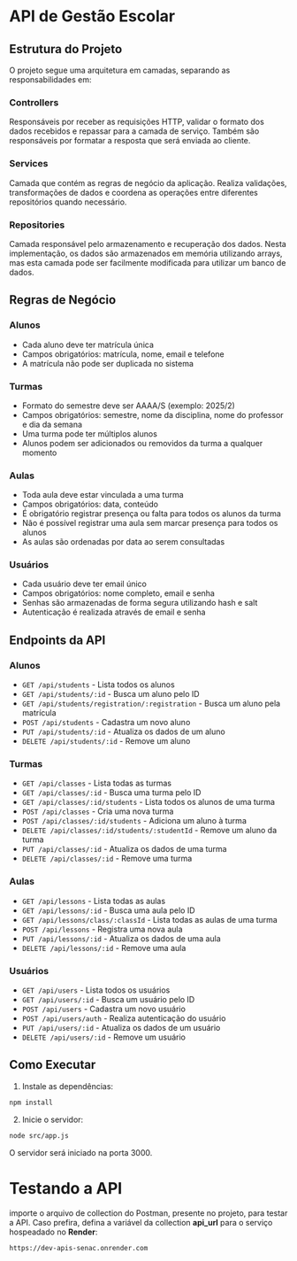 # API de Gestão Escolar

## Estrutura do Projeto

O projeto segue uma arquitetura em camadas, separando as responsabilidades em:

### Controllers

Responsáveis por receber as requisições HTTP, validar o formato dos dados recebidos e repassar para a camada de serviço. Também são responsáveis por formatar a resposta que será enviada ao cliente.

### Services

Camada que contém as regras de negócio da aplicação. Realiza validações, transformações de dados e coordena as operações entre diferentes repositórios quando necessário.

### Repositories

Camada responsável pelo armazenamento e recuperação dos dados. Nesta implementação, os dados são armazenados em memória utilizando arrays, mas esta camada pode ser facilmente modificada para utilizar um banco de dados.

## Regras de Negócio

### Alunos

- Cada aluno deve ter matrícula única
- Campos obrigatórios: matrícula, nome, email e telefone
- A matrícula não pode ser duplicada no sistema

### Turmas

- Formato do semestre deve ser AAAA/S (exemplo: 2025/2)
- Campos obrigatórios: semestre, nome da disciplina, nome do professor e dia da semana
- Uma turma pode ter múltiplos alunos
- Alunos podem ser adicionados ou removidos da turma a qualquer momento

### Aulas

- Toda aula deve estar vinculada a uma turma
- Campos obrigatórios: data, conteúdo
- É obrigatório registrar presença ou falta para todos os alunos da turma
- Não é possível registrar uma aula sem marcar presença para todos os alunos
- As aulas são ordenadas por data ao serem consultadas

### Usuários

- Cada usuário deve ter email único
- Campos obrigatórios: nome completo, email e senha
- Senhas são armazenadas de forma segura utilizando hash e salt
- Autenticação é realizada através de email e senha

## Endpoints da API

### Alunos

- `GET /api/students` - Lista todos os alunos
- `GET /api/students/:id` - Busca um aluno pelo ID
- `GET /api/students/registration/:registration` - Busca um aluno pela matrícula
- `POST /api/students` - Cadastra um novo aluno
- `PUT /api/students/:id` - Atualiza os dados de um aluno
- `DELETE /api/students/:id` - Remove um aluno

### Turmas

- `GET /api/classes` - Lista todas as turmas
- `GET /api/classes/:id` - Busca uma turma pelo ID
- `GET /api/classes/:id/students` - Lista todos os alunos de uma turma
- `POST /api/classes` - Cria uma nova turma
- `POST /api/classes/:id/students` - Adiciona um aluno à turma
- `DELETE /api/classes/:id/students/:studentId` - Remove um aluno da turma
- `PUT /api/classes/:id` - Atualiza os dados de uma turma
- `DELETE /api/classes/:id` - Remove uma turma

### Aulas

- `GET /api/lessons` - Lista todas as aulas
- `GET /api/lessons/:id` - Busca uma aula pelo ID
- `GET /api/lessons/class/:classId` - Lista todas as aulas de uma turma
- `POST /api/lessons` - Registra uma nova aula
- `PUT /api/lessons/:id` - Atualiza os dados de uma aula
- `DELETE /api/lessons/:id` - Remove uma aula

### Usuários

- `GET /api/users` - Lista todos os usuários
- `GET /api/users/:id` - Busca um usuário pelo ID
- `POST /api/users` - Cadastra um novo usuário
- `POST /api/users/auth` - Realiza autenticação do usuário
- `PUT /api/users/:id` - Atualiza os dados de um usuário
- `DELETE /api/users/:id` - Remove um usuário

## Como Executar

1. Instale as dependências:

```bash
npm install
```

2. Inicie o servidor:

```bash
node src/app.js
```

O servidor será iniciado na porta 3000.

# Testando a API

importe o arquivo de collection do Postman, presente no projeto, para testar a API. Caso prefira, defina a variável da collection **api_url** para o serviço hospeadado no **Render**:
```
https://dev-apis-senac.onrender.com
```

